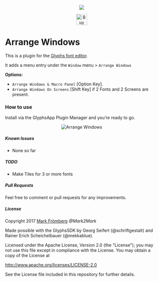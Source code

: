 <p align="center"> 
<a href="https://beerpay.io/Mark2Mark/Arrange-Windows"><img src="https://beerpay.io/Mark2Mark/Arrange-Windows/badge.svg" /></a>
</p>  
<p align="center"> 
<a href='https://ko-fi.com/M4M580HG' target='_blank'><img height='36' style='border:0px;height:36px;' src='https://az743702.vo.msecnd.net/cdn/kofi1.png?v=0' border='0' alt='Buy Me a Coffee at ko-fi.com' /></a>
</p>

# Arrange Windows

This is a plugin for the [Glyphs font editor](http://glyphsapp.com/).

It adds a menu entry under the `Window` menu > `Arrange Windows`

**Options:**
- `Arrange Windows & Macro Panel` [Option Key].
- `Arrange Windows On Screens` [Shift Key] if 2 Fonts and 2 Screens are present.

### How to use

Install via the GlyphsApp Plugin Manager and you’re ready to go.
<p align="center">
<img src="https://raw.githubusercontent.com/Mark2Mark/ArrangeWindows/master/ArrangeWindows.gif" alt="Arrange Windows" height="">
</p>

##### Known Issues

- None so far

##### TODO

- Make Tiles for 3 or more fonts

##### Pull Requests

Feel free to comment or pull requests for any improvements.

##### License

Copyright 2017 [Mark Frömberg](http://www.markfromberg.com/) *@Mark2Mark*

Made possible with the GlyphsSDK by Georg Seifert (@schriftgestalt) and Rainer Erich Scheichelbauer (@mekkablue).

Licensed under the Apache License, Version 2.0 (the "License");
you may not use this file except in compliance with the License.
You may obtain a copy of the License at

http://www.apache.org/licenses/LICENSE-2.0

See the License file included in this repository for further details.

